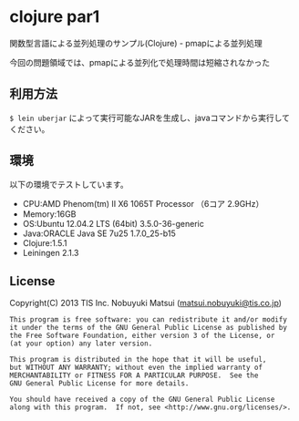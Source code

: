 clojure par1
============

関数型言語による並列処理のサンプル(Clojure) - pmapによる並列処理

今回の問題領域では、pmapによる並列化で処理時間は短縮されなかった

利用方法
--------

`$ lein uberjar` によって実行可能なJARを生成し、javaコマンドから実行してください。

環境
----

以下の環境でテストしています。

* CPU:AMD Phenom(tm) II X6 1065T Processor （6コア 2.9GHz）
* Memory:16GB
* OS:Ubuntu 12.04.2 LTS (64bit) 3.5.0-36-generic
* Java:ORACLE Java SE 7u25 1.7.0_25-b15
* Clojure:1.5.1
* Leiningen 2.1.3

License
-------

Copyright(C) 2013 TIS Inc. Nobuyuki Matsui (matsui.nobuyuki@tis.co.jp)

    This program is free software: you can redistribute it and/or modify
    it under the terms of the GNU General Public License as published by
    the Free Software Foundation, either version 3 of the License, or
    (at your option) any later version.

    This program is distributed in the hope that it will be useful,
    but WITHOUT ANY WARRANTY; without even the implied warranty of
    MERCHANTABILITY or FITNESS FOR A PARTICULAR PURPOSE.  See the
    GNU General Public License for more details.

    You should have received a copy of the GNU General Public License
    along with this program.  If not, see <http://www.gnu.org/licenses/>.
